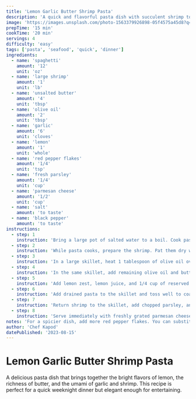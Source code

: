```yaml
---
title: 'Lemon Garlic Butter Shrimp Pasta'
description: 'A quick and flavorful pasta dish with succulent shrimp tossed in a lemon garlic butter sauce.'
image: 'https://images.unsplash.com/photo-1563379926898-05f4575a45d8?q=80&w=1170&auto=format&fit=crop'
prepTime: '15 min'
cookTime: '20 min'
servings: 4
difficulty: 'easy'
tags: ['pasta', 'seafood', 'quick', 'dinner']
ingredients:
  - name: 'spaghetti'
    amount: '12'
    unit: 'oz'
  - name: 'large shrimp'
    amount: '1'
    unit: 'lb'
  - name: 'unsalted butter'
    amount: '4'
    unit: 'tbsp'
  - name: 'olive oil'
    amount: '2'
    unit: 'tbsp'
  - name: 'garlic'
    amount: '6'
    unit: 'cloves'
  - name: 'lemon'
    amount: '1'
    unit: 'whole'
  - name: 'red pepper flakes'
    amount: '1/4'
    unit: 'tsp'
  - name: 'fresh parsley'
    amount: '1/4'
    unit: 'cup'
  - name: 'parmesan cheese'
    amount: '1/2'
    unit: 'cup'
  - name: 'salt'
    amount: 'to taste'
  - name: 'black pepper'
    amount: 'to taste'
instructions:
  - step: 1
    instruction: 'Bring a large pot of salted water to a boil. Cook pasta according to package directions until al dente. Reserve 1 cup of pasta water before draining.'
  - step: 2
    instruction: 'While pasta cooks, prepare the shrimp. Pat them dry with paper towels and season with salt and pepper.'
  - step: 3
    instruction: 'In a large skillet, heat 1 tablespoon of olive oil over medium-high heat. Add shrimp and cook for 1-2 minutes per side until pink and opaque. Remove to a plate.'
  - step: 4
    instruction: 'In the same skillet, add remaining olive oil and butter. Once butter is melted, add minced garlic and red pepper flakes. Cook for 30 seconds until fragrant.'
  - step: 5
    instruction: 'Add lemon zest, lemon juice, and 1/4 cup of reserved pasta water. Simmer for 2 minutes.'
  - step: 6
    instruction: 'Add drained pasta to the skillet and toss well to coat. Add more pasta water if needed to create a silky sauce.'
  - step: 7
    instruction: 'Return shrimp to the skillet, add chopped parsley, and toss everything together. Season with additional salt and pepper if needed.'
  - step: 8
    instruction: 'Serve immediately with freshly grated parmesan cheese on top.'
notes: 'For a spicier dish, add more red pepper flakes. You can substitute chicken for shrimp if preferred.'
author: 'Chef Kapod'
datePublished: '2023-08-15'
---
```


# Lemon Garlic Butter Shrimp Pasta

A delicious pasta dish that brings together the bright flavors of lemon, the richness of butter, and the umami of garlic and shrimp. This recipe is perfect for a quick weeknight dinner but elegant enough for entertaining. 
